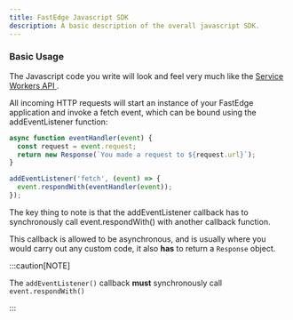 ```yaml
---
title: FastEdge Javascript SDK
description: A basic description of the overall javascript SDK.
---
```


### Basic Usage

The Javascript code you write will look and feel very much like the
<a href='https://developer.mozilla.org/en-US/docs/Web/API/Service_Worker_API' target='_blank' rel='noopener noreferrer'>
Service Workers API </a> .

All incoming HTTP requests will start an instance of your FastEdge application and invoke a fetch
event, which can be bound using the addEventListener function:

```js
async function eventHandler(event) {
  const request = event.request;
  return new Response(`You made a request to ${request.url}`);
}

addEventListener('fetch', (event) => {
  event.respondWith(eventHandler(event));
});
```

The key thing to note is that the addEventListener callback has to synchronously call
event.respondWith() with another callback function.

This callback is allowed to be asynchronous, and is usually where you would carry out any custom
code, it also **has** to return a `Response` object.

:::caution[NOTE]

The `addEventListener()` callback **must** synchronously call `event.respondWith()`

:::
